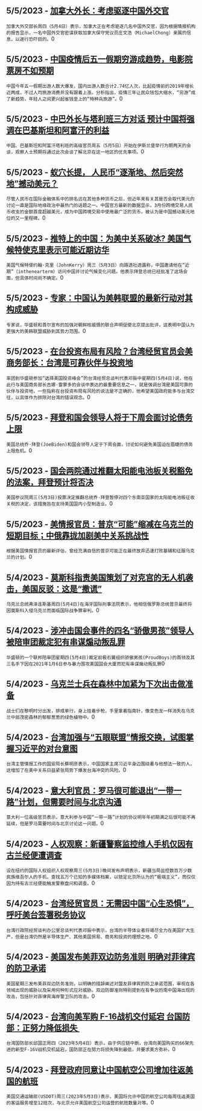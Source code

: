 
  ## 5/5/2023 - [加拿大外长：考虑驱逐中国外交官](https://www.voachinese.com/a/canada-china-diplomats-20230505/7079992.html)
 ```加拿大外交部长周四（5月4日）表示，加拿大正在考虑驱逐几名中国外交官，因为根据情报机构的报告显示，一名中国外交官密谋获取加拿大保守党议员庄文浩（MichaelChong）亲属的信息，以遂行恐吓目的。```0
  ## 5/5/2023 - [中国疫情后五一假期穷游成趋势，电影院票房不如预期](https://www.voachinese.com/a/china-labor-day-holidays-20230505/7079942.html)
 ```中国今年五一假期出游人数大爆发，国内出游人数合计2.74亿人次，比起疫情前的2019年增长近两成，不过人均旅游消费并没有跟着上涨。分析指出，疫情三年让民众钱包大缩水，“穷游”成了新趋势，年轻人之间更兴起省钱至上的“特种兵旅游”。```0
  ## 5/5/2023 - [中巴外长与塔利班三方对话 预计中国将强调在巴基斯坦和阿富汗的利益](https://www.voachinese.com/a/china-taliban-pakistan-preview-20230505/7079933.html)
 ```中国、巴基斯坦和阿富汗塔利班的高级官员周五（5月5日）开始在伊斯兰堡举行为期两天的会谈，观察人士预期将通过此次会谈了解北京在这一地区的优先事项。```0
  ## 5/5/2023 - [蚁穴长提， 人民币“逐渐地、然后突然地”撼动美元？](https://www.voachinese.com/a/7079421.html)
 ```尽管人民币在国际金融体系中的排名远在其他多种货币之后，但近年来有关其是否会取代美元的讨论一直是国际地缘政治中最热门的话题之一。中国官方最新的数据显示，3月份跨境交易人民币收支的金额首度超越美元，成为中国跨境交易中使用最广泛的货币，被认为是中国撼动美元地位的又一里程碑。```0
  ## 5/5/2023 - [推特上的中国：为美中关系破冰? 美国气候特使克里表示可能近期访华](https://www.voachinese.com/a/china-on-twitter-kerry-20230504/7079323.html)
 ```美国气候特使约翰·克里（JohnKerry）周三（5月3日）向路透社透露称，中国邀请他在“近期”（inthenearterm）访问中国并讨论气候变化问题。他表示拜登总统已经批准了这场会面，但具体时间尚不确定。```0
  ## 5/5/2023 - [专家：中国认为美韩联盟的最新行动对其构成威胁](https://www.voachinese.com/a/experts-china-finds-a-threat-in-latest-move-by-us-skorea-alliance-20230504/7079802.html)
 ```专家说，华盛顿和首尔宣布的加强对朝鲜核威慑的联合声明促使北京提出批评，这表明中国认为更强大的美韩联盟威胁到其势力范围。```0
  ## 5/5/2023 - [在台投资布局有风险？台湾经贸官员会美商务部长：台湾是可靠伙伴与投资地](https://www.voachinese.com/a/amid-war-talk-taiwan-trade-official-met-with-us-commerce-secretary-says-taiwan-a-reliable-partner-and-safe-investment-destination-20230504/7079433.html)
 ```率团到华盛顿参加“选择美国投资峰会”的台湾经贸总谈判代表邓振中星期四(5月4日)说，他在此行与美国商务部长吉娜·雷蒙多的会谈中表达的最重要信息之一，就是强调台湾是美国可靠的伙伴与投资地，一些指称在台投资布局有风险的说法是不正确的，他希望美国政府能多与台湾交往，以具体作为排除对台湾的错误观念。```0
  ## 5/5/2023 - [拜登和国会领导人将于下周会面讨论债务上限](https://www.voachinese.com/a/biden-congressional-leadership-set-to-meet-next-week-on-debt-ceiling-20230504/7079394.html)
 ```美国总统乔·拜登(JoeBiden)和国会领导人定于下周会面，讨论如何避免美国迫在眉睫的债务上限危机。```0
  ## 5/5/2023 - [国会两院通过推翻太阳能电池板关税豁免的法案，拜登预计将否决](https://www.voachinese.com/a/us-senate-repeals-solar-panel-tariff-suspension-biden-expected-to-veto-20230504/7079806.html)
 ```美国参议院周三(5月3日)投票决定推翻总统乔·拜登暂停对四个东南亚国家的太阳能电池板征收关税的决定，该措施旨在支持美国国内小型制造业。```0
  ## 5/5/2023 - [美情报官员：普京“可能”缩减在乌克兰的短期目标；中俄靠拢加剧美中关系挑战性](https://www.voachinese.com/a/putin-probably-scaling-back-short-term-goals-in-ukraine-20230504/7079415.html)
 ```根据美国情报官员的最新评估，曾经充满自信的普京可能正在最终放弃迅速打败基辅和征服乌克兰的计划。```0
  ## 5/4/2023 - [莫斯科指责美国策划了对克宫的无人机袭击，美国反驳：这是“撒谎”](https://www.voachinese.com/a/zelenskyy-calls-for-special-tribunal-to-investigate-russia-s-crime-of-aggression-20230504/7079220.html)
 ```乌克兰总统弗泽连斯基周四(5月4日)在海牙国际刑事法院表示，他相信俄罗斯总统普京最终将因莫斯科入侵乌克兰而面临国际战争罪审判。```0
  ## 5/4/2023 - [涉冲击国会事件的四名“骄傲男孩”领导人被陪审团裁定犯有串谋煽动叛乱罪](https://www.voachinese.com/a/four-proud-boys-leaders-convicted-of-seditious-conspiracy-20230504/7079382.html)
 ```华盛顿的一个联邦陪审团星期四(5月4日)裁定前极右翼组织骄傲男孩(ProudBoys)的首领及其三名手下因在2021年1月6日参与暴力围攻美国国会大厦而犯有串谋煽动叛乱罪```0
  ## 5/4/2023 - [乌克兰士兵在森林中加紧为下次出击做准备](https://www.voachinese.com/a/in-ukraine-s-forests-fighters-race-to-prepare-for-next-push-20230504/7079281.html)
 ```战士们在黎明时分出发，排成单行，身上挂着步枪，手里拿着指南针，像变色龙一样消失在乌克兰中部茂密森林的郁郁葱葱的绿色植物中。```0
  ## 5/4/2023 - [台湾加强与“五眼联盟”情报交换，试图掌握习近平的对台意图](https://www.voachinese.com/a/taiwan-s-spy-chief-says-five-eyes-helping-to-grasp-xi-s-motives-050423/7078913.html)
 ```台湾主管情报工作的国安局长蔡明彦表示，中国国家主席习近平身边围绕着与他想法一致的人，这增加了在美中关系日益紧张局势下爆发台海冲突的风险。```0
  ## 5/4/2023 - [意大利官员：罗马很可能退出“一带一路”计划，但需要时间与北京沟通](https://www.voachinese.com/a/italy-unlikely-to-renew-china-deal-but-needs-time-official-says-20230504/7078481.html)
 ```意大利一位高级官员表示，意大利参与中国“一带一路”计划的协议明年年初期满之后很可能不再延续，但是罗马需要时间与北京讨论这一问题。```0
  ## 5/4/2023 - [人权观察：新疆警察监控维人手机仅因有古兰经便遭调查 ](https://www.voachinese.com/a/china-phone-search-program-tramples-uyghur-rights-20230504/7078460.html)
 ```设在纽约的国际人权组织人权观察周三(5月3日)晚间发布声明表示，新疆当局监控数百万少数民族维吾尔人的手机，查找五万个已知的多媒体档案，以锁定北京所认为的“极端主义”，而仅仅因为持有古兰经便能触发警察盘问和调查。```0
  ## 5/4/2023 - [台湾经贸官员：无需因中国“心生恐惧”，呼吁美台签署税务协议](https://www.voachinese.com/a/taiwan-trade-chief-warns-against-unnecessary-fear-of-china-050423/7078557.html)
 ```台湾行政院经贸谈判办公室总谈判代表邓振中表示，台湾的半导体业者将竭尽全力在美国扩大生产，但是台湾仍然是半导体生产、其他美国贸易、商务和投资的理想之地。```0
  ## 5/4/2023 - [美国发布美菲双边防务准则 明确对菲律宾的防卫承诺 ](https://www.voachinese.com/a/u-s-issues-guidelines-on-defending-philippines-from-south-china-sea-attack-20230504/7078393.html)
 ```美国星期三发布美菲双边防务准则，以明确的措辞阐述对盟友菲律宾的防卫承诺范围，审视在各领域出现的威胁以及采用何种形式应对威胁。双边防御准则特别提到在有争议的南中国海出现的攻击，包括针对菲律宾海岸警卫队的攻击。```0
  ## 5/4/2023 - [台湾向美军购 F-16战机交付延宕 台国防部：正努力降低损失 ](https://www.voachinese.com/a/taiwan-says-us-f16-delivery-delayed-20230504/7078352.html)
 ```台湾国防部长邱国正周四（2023年5月4日）表示，由于供应链中断，台湾向美国购买的66架先进的新型F-16V战机交机延宕，国防部正在努力将损失降到最低，并要求美方弥补。```0
  ## 5/4/2023 - [拜登政府同意让中国航空公司增加往返美国的航班](https://www.voachinese.com/a/us-china-flights-increase-20230504/7078322.html)
 ```美国交通运输部(USDOT)周三(2023年5月3日)表示，美国将允许中国的航空公司每周往返美国的客运服务增至12班次，与北京允许美国航空公司运营的航班数量对等。```0